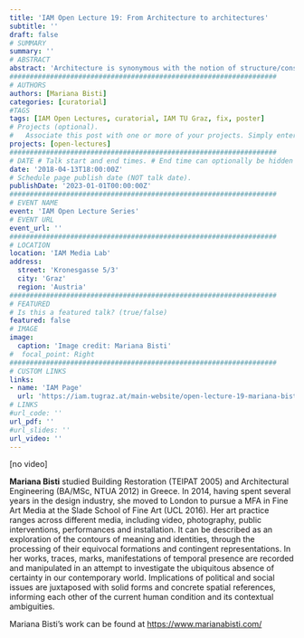 ```yaml
---
title: 'IAM Open Lecture 19: From Architecture to architectures'
subtitle: ''
draft: false
# SUMMARY
summary: ''
# ABSTRACT 
abstract: 'Architecture is synonymous with the notion of structure/construction/building. But above all, Architecture is a way of seeing, thinking and questioning. By using the architectural gaze, language and mode of thinking, one can develop an approach, a form of investigation and analysis, which offers a set of tools for the deconstruction and reconstruction of meaning and its contingent nature. In a sense, we are in the realm of other kinds of architectures, of narratives created and dismantled through the vocabulary and syntax of Architecture, evading its original context and contaminating other disciplines with its core characteristics. This is not always a formal process, but rather an intuitive journey which involves expression and reflection, always contingent and often uncertain.'
##################################################################
# AUTHORS 
authors: [Mariana Bisti]
categories: [curatorial]
#TAGS
tags: [IAM Open Lectures, curatorial, IAM TU Graz, fix, poster]
# Projects (optional).
#   Associate this post with one or more of your projects. Simply enter your project's folder or file name without extension. Otherwise, set `projects = []`.
projects: [open-lectures]
##################################################################
# DATE # Talk start and end times. # End time can optionally be hidden by prefixing the line with `#`.
date: '2018-04-13T18:00:00Z'
# Schedule page publish date (NOT talk date).
publishDate: '2023-01-01T00:00:00Z'
##################################################################
# EVENT NAME 
event: 'IAM Open Lecture Series'
# EVENT URL 
event_url: ''
##################################################################
# LOCATION 
location: 'IAM Media Lab'
address:
  street: 'Kronesgasse 5/3'
  city: 'Graz'
  region: 'Austria'
##################################################################
# FEATURED
# Is this a featured talk? (true/false)
featured: false
# IMAGE 
image:
  caption: 'Image credit: Mariana Bisti'
#  focal_point: Right
##################################################################
# CUSTOM LINKS 
links:
- name: 'IAM Page'
  url: 'https://iam.tugraz.at/main-website/open-lecture-19-mariana-bisti-from-architecture-to-architectures'
# LINKS 
#url_code: ''
url_pdf: ''
#url_slides: ''
url_video: ''
---
```


[no video]

**Mariana Bisti** studied Building Restoration (TEIPAT 2005) and Architectural Engineering (BA/MSc, NTUA 2012) in Greece. In 2014, having spent several years in the design industry, she moved to London to pursue a MFA in Fine Art Media at the Slade School of Fine Art (UCL 2016). Her art practice ranges across different media, including video, photography, public interventions, performances and installation. It can be described as an exploration of the contours of meaning and identities, through the processing of their equivocal formations and contingent representations. In her works, traces, marks, manifestations of temporal presence are recorded and manipulated in an attempt to investigate the ubiquitous absence of certainty in our contemporary world. Implications of political and social issues are juxtaposed with solid forms and concrete spatial references, informing each other of the current human condition and its contextual ambiguities.

Mariana Bisti’s work can be found at https://www.marianabisti.com/

<!--
IAM Open Lecture #18
Anouk De Clercq
Architectonics : Film presentation & discussion
18:00 Thursday 12 April 2018
Halle, Kronesgasse 5/1

Event poster https://iam.tugraz.at/wp-content/uploads/2018/03/OL19_Bisti.pdf

Original post: https://iam.tugraz.at/2018/03/ol_bisti/
-->